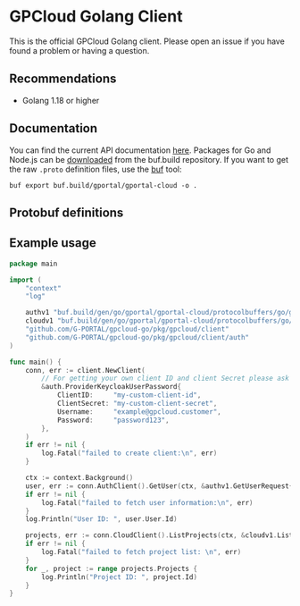 # GPCloud Golang Client

This is the official GPCloud Golang client. Please open an issue if you have found
a problem or having a question.

## Recommendations

- Golang 1.18 or higher

## Documentation

You can find the current API documentation [here](https://buf.build/gportal/gportal-cloud).
Packages for Go and Node.js can be [downloaded](https://buf.build/gportal/gportal-cloud/assets/main)
from the buf.build repository. If you want to get the raw ```.proto``` definition files,
use the [buf](https://docs.buf.build/reference/cli/buf) tool:

```
buf export buf.build/gportal/gportal-cloud -o .
```

## Protobuf definitions



## Example usage

```go
package main

import (
	"context"
	"log"

	authv1 "buf.build/gen/go/gportal/gportal-cloud/protocolbuffers/go/gpcloud/api/auth/v1"
	cloudv1 "buf.build/gen/go/gportal/gportal-cloud/protocolbuffers/go/gpcloud/api/cloud/v1"
	"github.com/G-PORTAL/gpcloud-go/pkg/gpcloud/client"
	"github.com/G-PORTAL/gpcloud-go/pkg/gpcloud/client/auth"
)

func main() {
	conn, err := client.NewClient(
		// For getting your own client ID and client Secret please ask support
		&auth.ProviderKeycloakUserPassword{
			ClientID:     "my-custom-client-id",
			ClientSecret: "my-custom-client-secret",
			Username:     "example@gpcloud.customer",
			Password:     "password123",
		},
	)
	if err != nil {
		log.Fatal("failed to create client:\n", err)
	}

	ctx := context.Background()
	user, err := conn.AuthClient().GetUser(ctx, &authv1.GetUserRequest{})
	if err != nil {
		log.Fatal("failed to fetch user information:\n", err)
	}
	log.Println("User ID: ", user.User.Id)

	projects, err := conn.CloudClient().ListProjects(ctx, &cloudv1.ListProjectsRequest{})
	if err != nil {
		log.Fatal("failed to fetch project list: \n", err)
	}
	for _, project := range projects.Projects {
		log.Println("Project ID: ", project.Id)
	}
}

```